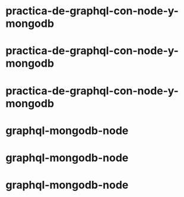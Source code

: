 # practica-de-graphql-con-node-y-mongodb
# practica-de-graphql-con-node-y-mongodb
# practica-de-graphql-con-node-y-mongodb
# graphql-mongodb-node
# graphql-mongodb-node
# graphql-mongodb-node
